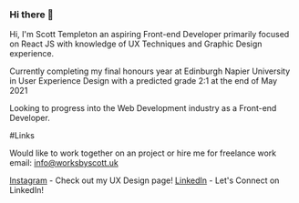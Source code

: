 ### Hi there 👋

Hi, I'm Scott Templeton an aspiring Front-end Developer primarily focused 
on React JS with knowledge of UX Techniques and Graphic Design experience.

Currently completing my final honours year at Edinburgh Napier University 
in User Experience Design with a predicted grade 2:1 at the end of May 2021

Looking to progress into the Web Development industry as a Front-end Developer.

#Links

Would like to work together on an project or hire me for freelance work email:
<info@worksbyscott.uk>

[Instagram](https://www.instagram.com/worksbyscott) - Check out my UX Design page!
[LinkedIn](https://www.linkedin.com/in/scott-templeton-252293b3/) - Let's Connect on LinkedIn!
